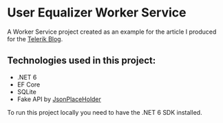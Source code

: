 # User Equalizer Worker Service
A Worker Service project created as an example for the article I produced for the [Telerik Blog](telerik.com/blogs).

## Technologies used in this project:

- .NET 6
- EF Core
- SQLite
- Fake API by [JsonPlaceHolder](https://jsonplaceholder.typicode.com/)

To run this project locally you need to have the .NET 6 SDK installed.
